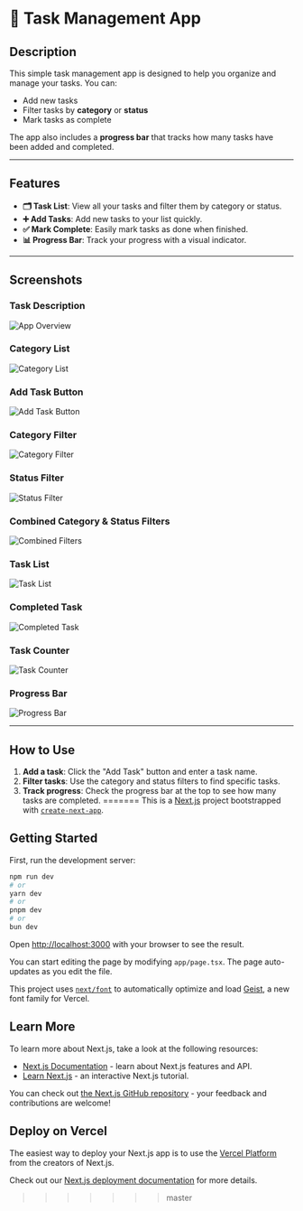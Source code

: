 # 📝 Task Management App

## Description
This simple task management app is designed to help you organize and manage your tasks. You can:

- Add new tasks
- Filter tasks by **category** or **status**
- Mark tasks as complete

The app also includes a **progress bar** that tracks how many tasks have been added and completed.

---

## Features
- **🗂 Task List**: View all your tasks and filter them by category or status.
- **➕ Add Tasks**: Add new tasks to your list quickly.
- **✅ Mark Complete**: Easily mark tasks as done when finished.
- **📊 Progress Bar**: Track your progress with a visual indicator.

---

## Screenshots

### Task Description
![App Overview](https://github.com/user-attachments/assets/7705ab9c-e8cd-4e94-8cb0-7bb244e682b2)

### Category List
![Category List](https://github.com/user-attachments/assets/ee14b79b-c3f1-42f7-83df-5edbb032caba)

### Add Task Button
![Add Task Button](https://github.com/user-attachments/assets/3bfc514f-ff55-4d08-95c0-8765e11f88e0)

### Category Filter
![Category Filter](https://github.com/user-attachments/assets/27a16e70-34e3-45f1-be18-c625298761f0)

### Status Filter
![Status Filter](https://github.com/user-attachments/assets/fe1339aa-35a6-4f8d-b2e5-774d6240a4f0)

### Combined Category & Status Filters
![Combined Filters](https://github.com/user-attachments/assets/e7dc575f-1318-45fb-a99e-0b933d78198a)

### Task List
![Task List](https://github.com/user-attachments/assets/9475ab93-6a36-4ca9-a45e-cda2978d6cd4)

### Completed Task
![Completed Task](https://github.com/user-attachments/assets/0621aa49-e786-4302-9994-7a6083e61e92)

### Task Counter
![Task Counter](https://github.com/user-attachments/assets/dd27f216-fe6b-42da-b4c7-841594553416)

### Progress Bar
![Progress Bar](https://github.com/user-attachments/assets/4a697b37-4e7b-4cf3-9d59-ed2a8cd81079)

---

## How to Use
1. **Add a task**: Click the "Add Task" button and enter a task name.
2. **Filter tasks**: Use the category and status filters to find specific tasks.
3. **Track progress**: Check the progress bar at the top to see how many tasks are completed.
=======
This is a [Next.js](https://nextjs.org) project bootstrapped with [`create-next-app`](https://nextjs.org/docs/app/api-reference/cli/create-next-app).

## Getting Started

First, run the development server:

```bash
npm run dev
# or
yarn dev
# or
pnpm dev
# or
bun dev
```

Open [http://localhost:3000](http://localhost:3000) with your browser to see the result.

You can start editing the page by modifying `app/page.tsx`. The page auto-updates as you edit the file.

This project uses [`next/font`](https://nextjs.org/docs/app/building-your-application/optimizing/fonts) to automatically optimize and load [Geist](https://vercel.com/font), a new font family for Vercel.

## Learn More

To learn more about Next.js, take a look at the following resources:

- [Next.js Documentation](https://nextjs.org/docs) - learn about Next.js features and API.
- [Learn Next.js](https://nextjs.org/learn) - an interactive Next.js tutorial.

You can check out [the Next.js GitHub repository](https://github.com/vercel/next.js) - your feedback and contributions are welcome!

## Deploy on Vercel

The easiest way to deploy your Next.js app is to use the [Vercel Platform](https://vercel.com/new?utm_medium=default-template&filter=next.js&utm_source=create-next-app&utm_campaign=create-next-app-readme) from the creators of Next.js.

Check out our [Next.js deployment documentation](https://nextjs.org/docs/app/building-your-application/deploying) for more details.
>>>>>>> master
